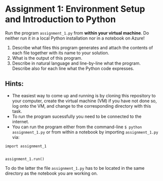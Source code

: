 # Assignment 1: Environment Setup and Introduction to Python

Run the program `assignment_1.py` from **within your virtual machine**. Do neither run it in a local Python installation nor in a notebook on Azure!

  1. Describe what files this program generates and attach the contents of each file together with its name to your solution.
  2. What is the output of this program.
  3. Describe in natural language and line-by-line what the program. Describe also for each line what the Python code expresses.


## Hints:

  * The easiest way to come up and running is by cloning this repository to your computer, create the virtual machine (VM) if you have not done so, log onto the VM, and change to the corresponding directory with this task.
  * To run the program sucessfully you need to be connected to the internet.
  * You can run the program either from the command-line `$ python assignment_1.py` or from within a notebook by importing `assignment_1.py` via:
  ```
  import assignment_1


  assignment_1.run()
  ```

  To do the latter the file `assignment_1.py` has to be located in the same directory as the notebook you are working on.